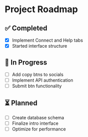 # Project Roadmap

## ✅ Completed
- [x] Implement Connect and Help tabs
- [x] Started interface structure

## 🚧 In Progress
- [ ] Add copy btns to socials
- [ ] Implement API authentication
- [ ] Submit btn functionality

## ⏳ Planned
- [ ] Create database schema
- [ ] Finalize intro interface
- [ ] Optimize for performance
